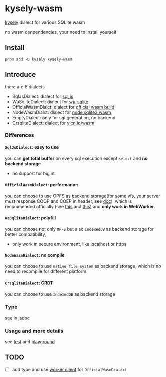 # kysely-wasm

[kysely](https://github.com/kysely-org/kysely) dialect for various SQLite wasm

no wasm denpendencies, your need to install yourself

## Install

```shell
pnpm add -D kysely kysely-wasm
```

## Introduce

there are 6 dialects

- SqlJsDialect: dialect for [sql.js](https://github.com/sql-js/sql.js)
- WaSqliteDialect: dialect for [wa-sqlite](https://github.com/rhashimoto/wa-sqlite)
- OfficialWasmDialct: dialect for [official wasm build](https://sqlite.org/wasm/doc/trunk/index.md)
- NodeWasmDialct: dialect for [node sqlite3 wasm](https://github.com/tndrle/node-sqlite3-wasm)
- EmptyDialect: only for sql generation, no backend
- CrsqliteDialect: dialect for [vlcn.io/wasm](https://vlcn.io/js/wasm)

### Differences

#### `SqlJsDialect`: easy to use

you can **get total buffer** on every sql execution except `select` and **no backend storage**

- no support for bigint

#### `OfficialWasmDialect`: performance

you can choose to use [OPFS](https://developer.mozilla.org/en-US/docs/Web/API/File_System_Access_API#origin_private_file_system) as backend storage(for some vfs, your server must response COOP and COEP in header, see [doc](https://sqlite.org/wasm/doc/trunk/persistence.md#coop-coep)), which is recommended officially (see [this](https://sqlite.org/forum/forumpost/59097f57cbe647a2d1950fab93e7ab82dd24c1e384d38b90ec1e2f03a2a4e580) and [this](https://sqlite.org/forum/forumpost/8f50dc99149a6cedade784595238f45aa912144fae81821d5f9db31965f754dd)) and **only work in WebWorker**.

#### `WaSqliteDialect`: polyfill

you can choose not only `OPFS` but also `IndexedDB` as backend storage for better compatibility,

- only work in secure environment, like localhost or https

#### `NodeWasmDialect`: no compile

you can choose to use `native file system` as backend storage, which is no need to recompile for different platform

#### `CrsqliteDialect`: CRDT

you can choose to use `IndexedDB` as backend storage

### Type

see in jsdoc

### Usage and more details

see [test](../../test/dialect-wasm.test.ts) and [playground](../../playground/src/modules)

## TODO

- [ ] add type and use [worker client](https://github.com/tomayac/sqlite-wasm#usage-with-the-bundled-sqliteclient-with-opfs-if-available) for `OfficialWasmDialect`
